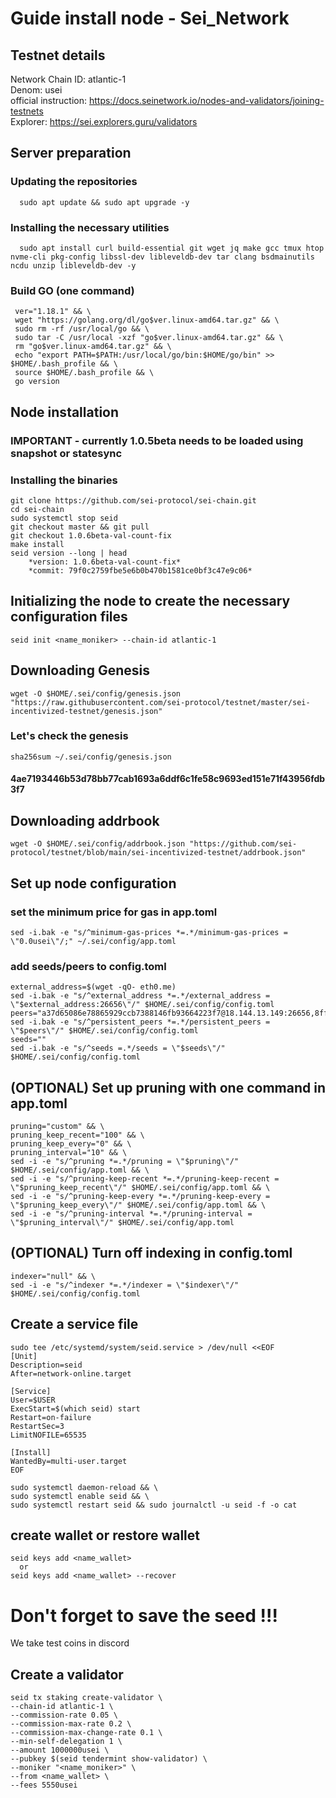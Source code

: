 # Guide install node - Sei_Network



## Testnet details

Network Chain ID: atlantic-1 \
Denom: usei \
official instruction: https://docs.seinetwork.io/nodes-and-validators/joining-testnets \
Explorer: https://sei.explorers.guru/validators 

## Server preparation
### Updating the repositories

      sudo apt update && sudo apt upgrade -y

### Installing the necessary utilities 

      sudo apt install curl build-essential git wget jq make gcc tmux htop nvme-cli pkg-config libssl-dev libleveldb-dev tar clang bsdmainutils ncdu unzip libleveldb-dev -y


### Build GO (one command)

     ver="1.18.1" && \
     wget "https://golang.org/dl/go$ver.linux-amd64.tar.gz" && \
     sudo rm -rf /usr/local/go && \
     sudo tar -C /usr/local -xzf "go$ver.linux-amd64.tar.gz" && \
     rm "go$ver.linux-amd64.tar.gz" && \
     echo "export PATH=$PATH:/usr/local/go/bin:$HOME/go/bin" >> $HOME/.bash_profile && \
     source $HOME/.bash_profile && \
     go version

## Node installation 
### IMPORTANT - currently 1.0.5beta needs to be loaded using snapshot or statesync

### Installing the binaries
    
    git clone https://github.com/sei-protocol/sei-chain.git
    cd sei-chain
    sudo systemctl stop seid
    git checkout master && git pull
    git checkout 1.0.6beta-val-count-fix
    make install
    seid version --long | head
		*version: 1.0.6beta-val-count-fix*
		*commit: 79f0c2759fbe5e6b0b470b1581ce0bf3c47e9c06*

    
## Initializing the node to create the necessary configuration files
    seid init <name_moniker> --chain-id atlantic-1

## Downloading Genesis
    wget -O $HOME/.sei/config/genesis.json "https://raw.githubusercontent.com/sei-protocol/testnet/master/sei-incentivized-testnet/genesis.json"

### Let's check the genesis
    sha256sum ~/.sei/config/genesis.json
#### 4ae7193446b53d78bb77cab1693a6ddf6c1fe58c9693ed151e71f43956fdb3f7

## Downloading addrbook
    wget -O $HOME/.sei/config/addrbook.json "https://github.com/sei-protocol/testnet/blob/main/sei-incentivized-testnet/addrbook.json"


## Set up node configuration
### set the minimum price for gas in app.toml
    sed -i.bak -e "s/^minimum-gas-prices *=.*/minimum-gas-prices = \"0.0usei\"/;" ~/.sei/config/app.toml

### add seeds/peers to config.toml
    external_address=$(wget -qO- eth0.me)
    sed -i.bak -e "s/^external_address *=.*/external_address = \"$external_address:26656\"/" $HOME/.sei/config/config.toml
    peers="a37d65086e78865929ccb7388146fb93664223f7@18.144.13.149:26656,8ff4bd654d7b892f33af5a30ada7d8239d6f467b@91.223.3.190:51656,c4e8c9b1005fe6459a922f232dd9988f93c71222@65.108.227.133:26656"
    sed -i.bak -e "s/^persistent_peers *=.*/persistent_peers = \"$peers\"/" $HOME/.sei/config/config.toml
    seeds=""
    sed -i.bak -e "s/^seeds =.*/seeds = \"$seeds\"/" $HOME/.sei/config/config.toml

## (OPTIONAL) Set up pruning with one command in app.toml
    pruning="custom" && \
    pruning_keep_recent="100" && \
    pruning_keep_every="0" && \
    pruning_interval="10" && \
    sed -i -e "s/^pruning *=.*/pruning = \"$pruning\"/" $HOME/.sei/config/app.toml && \
    sed -i -e "s/^pruning-keep-recent *=.*/pruning-keep-recent = \"$pruning_keep_recent\"/" $HOME/.sei/config/app.toml && \
    sed -i -e "s/^pruning-keep-every *=.*/pruning-keep-every = \"$pruning_keep_every\"/" $HOME/.sei/config/app.toml && \
    sed -i -e "s/^pruning-interval *=.*/pruning-interval = \"$pruning_interval\"/" $HOME/.sei/config/app.toml

## (OPTIONAL) Turn off indexing in config.toml
    indexer="null" && \
    sed -i -e "s/^indexer *=.*/indexer = \"$indexer\"/" $HOME/.sei/config/config.toml

## Create a service file

    sudo tee /etc/systemd/system/seid.service > /dev/null <<EOF
    [Unit]
    Description=seid
    After=network-online.target
    
    [Service]
    User=$USER
    ExecStart=$(which seid) start
    Restart=on-failure
    RestartSec=3
    LimitNOFILE=65535

    [Install]
    WantedBy=multi-user.target
    EOF

    sudo systemctl daemon-reload && \
    sudo systemctl enable seid && \
    sudo systemctl restart seid && sudo journalctl -u seid -f -o cat


## create wallet or restore wallet
    seid keys add <name_wallet>
	  or
    seid keys add <name_wallet> --recover

# Don't forget to save the seed !!!

We take test coins in discord

## Create a validator
    seid tx staking create-validator \
    --chain-id atlantic-1 \
    --commission-rate 0.05 \
    --commission-max-rate 0.2 \
    --commission-max-change-rate 0.1 \
    --min-self-delegation 1 \
    --amount 1000000usei \
    --pubkey $(seid tendermint show-validator) \
    --moniker "<name_moniker>" \
    --from <name_wallet> \
    --fees 5550usei
    

